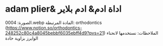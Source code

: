 # adam plier& اداة ادم& ادم بلاير

الصورة: 0004.webp
المادة المرتبطة: orthodontics (https://www.notion.so/orthodontics-248252c80c4a8045bebbf6035ebff4d9?pvs=21)
الملاحظات: نستخدمها لانحناء  الوايرز بزاوية حادة
